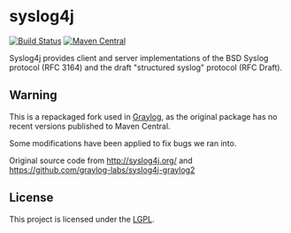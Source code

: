 syslog4j
========

[![Build Status](https://travis-ci.org/willena/syslog4j-graylog2.svg)](https://travis-ci.org/willena/syslog4j-graylog2)
[![Maven Central](https://maven-badges.herokuapp.com/maven-central/io.github.willena/syslog4j/badge.svg)](https://maven-badges.herokuapp.com/maven-central/io.github.willena/syslog4j)

Syslog4j provides client and server implementations of the BSD Syslog protocol
(RFC 3164) and the draft "structured syslog" protocol (RFC Draft).

## Warning

This is a repackaged fork used in [Graylog](https://www.graylog.org/), as the
original package has no recent versions published to Maven Central.

Some modifications have been applied to fix bugs we ran into.

Original source code from http://syslog4j.org/ and https://github.com/graylog-labs/syslog4j-graylog2

## License

This project is licensed under the [LGPL](http://www.gnu.org/licenses/lgpl-2.1.html).
